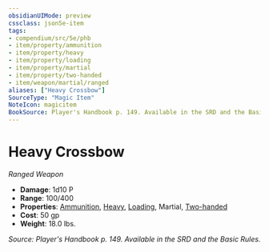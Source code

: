 ```yaml
---
obsidianUIMode: preview
cssclass: json5e-item
tags:
- compendium/src/5e/phb
- item/property/ammunition
- item/property/heavy
- item/property/loading
- item/property/martial
- item/property/two-handed
- item/weapon/martial/ranged
aliases: ["Heavy Crossbow"]
SourceType: "Magic Item"
NoteIcon: magicitem
BookSource: Player's Handbook p. 149. Available in the SRD and the Basic Rules.
---
```

# Heavy Crossbow
*Ranged Weapon*  

- **Damage**: 1d10 P
- **Range**: 100/400
- **Properties**: [Ammunition](/3-Mechanics/CLI/rules/item-properties.md#Ammunition), [Heavy](/3-Mechanics/CLI/rules/item-properties.md#Heavy), [Loading](/3-Mechanics/CLI/rules/item-properties.md#Loading), Martial, [Two-handed](/3-Mechanics/CLI/rules/item-properties.md#Two-handed)
- **Cost**: 50 gp
- **Weight**: 18.0 lbs.

*Source: Player's Handbook p. 149. Available in the SRD and the Basic Rules.*